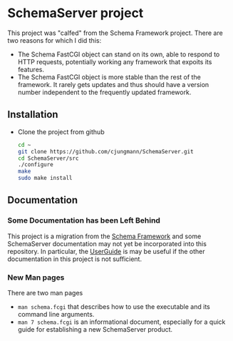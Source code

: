 # SchemaServer project

This project was "calfed" from the Schema Framework project.  There are
two reasons for which I did this:

- The Schema FastCGI object can stand on its own, able to respond to
  HTTP requests, potentially working any framework that expoits its
  features.
- The Schema FastCGI object is more stable than the rest of the
  framework.  It rarely gets updates and thus should have a version
  number independent to the frequently updated framework.

## Installation

- Clone the project from github
  ~~~sh
  cd ~
  git clone https://github.com/cjungmann/SchemaServer.git
  cd SchemaServer/src
  ./configure
  make
  sudo make install
  ~~~~

## Documentation

### Some Documentation has been Left Behind

This project is a migration from the [Schema Framework](www.github.com/cjungmann/schemafw)
and some SchemaServer documentation may not yet be incorporated into
this repository.  In particular, the [UserGuide](https://github.com/cjungmann/schemafw/blob/master/userguide/UserGuide.md)
is may be useful if the other documentation in this project is not
sufficient.

### New Man pages

There are two man pages
- `man schema.fcgi` that describes how to use the executable and its
  command line arguments.
- `man 7 schema.fcgi` is an informational document, especially for
  a quick guide for establishing a new SchemaServer product.


